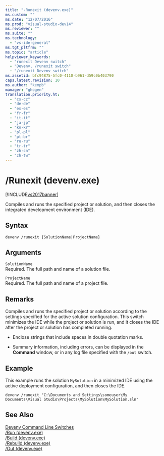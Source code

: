 ```yaml
---
title: "-Runexit (devenv.exe)"
ms.custom: ""
ms.date: "12/07/2016"
ms.prod: "visual-studio-dev14"
ms.reviewer: ""
ms.suite: ""
ms.technology: 
  - "vs-ide-general"
ms.tgt_pltfrm: ""
ms.topic: "article"
helpviewer_keywords: 
  - "runexit Devenv switch"
  - "Devenv, /runexit switch"
  - "/runexit Devenv switch"
ms.assetid: bfc94875-5fc0-4110-b961-d59c0b403790
caps.latest.revision: 10
ms.author: "kempb"
manager: "ghogen"
translation.priority.ht: 
  - "cs-cz"
  - "de-de"
  - "es-es"
  - "fr-fr"
  - "it-it"
  - "ja-jp"
  - "ko-kr"
  - "pl-pl"
  - "pt-br"
  - "ru-ru"
  - "tr-tr"
  - "zh-cn"
  - "zh-tw"
---
```

# /Runexit (devenv.exe)
[!INCLUDE[vs2017banner](../../code-quality/includes/vs2017banner.md)]

Compiles and runs the specified project or solution, and then closes the integrated development environment (IDE).  
  
## Syntax  
  
```  
devenv /runexit {SolutionName|ProjectName}  
```  
  
## Arguments  
 `SolutionName`  
 Required. The full path and name of a solution file.  
  
 `ProjectName`  
 Required. The full path and name of a project file.  
  
## Remarks  
 Compiles and runs the specified project or solution according to the settings specified for the active solution configuration. This switch minimizes the IDE while the project or solution is run, and it closes the IDE after the project or solution has completed running.  
  
-   Enclose strings that include spaces in double quotation marks.  
  
-   Summary information, including errors, can be displayed in the **Command** window, or in any log file specified with the `/out` switch.  
  
## Example  
 This example runs the solution `MySolution` in a minimized IDE using the active deployment configuration, and then closes the IDE.  
  
```  
devenv /runexit "C:\Documents and Settings\someuser\My Documents\Visual Studio\Projects\MySolution\MySolution.sln"  
```  
  
## See Also  
 [Devenv Command Line Switches](../../ide/reference/devenv-command-line-switches.md)   
 [/Run (devenv.exe)](../../ide/reference/-run--devenv.exe-.md)   
 [/Build (devenv.exe)](../../ide/reference/-build--devenv.exe-.md)   
 [/Rebuild (devenv.exe)](../../ide/reference/-rebuild--devenv.exe-.md)   
 [/Out (devenv.exe)](../../ide/reference/-out--devenv.exe-.md)